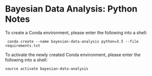 # Bayesian Data Analysis: Python Notes

To create a Conda environment, please enter the following into a shell:

```shell
 conda create --name bayesian-data-analysis python=3.5 --file requirements.txt
```

To activate the newly created Conda environment, please enter the following into a shell:

```shell
source activate bayesian-data-analysis
```
